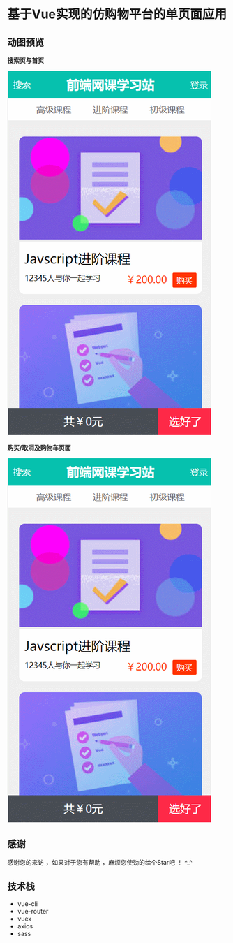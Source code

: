 # 基于Vue实现的仿购物平台的单页面应用

## 动图预览

**搜索页与首页**

![搜索页/首页](./static/img/sousuo.gif)

**购买/取消及购物车页面**

![购买/取消](./static/img/goumai.gif)

## 感谢

感谢您的来访 ，如果对于您有帮助 ，麻烦您使劲的给个Star吧 ！ ^_^

## 技术栈

*  vue-cli
*  vue-router
*  vuex
*  axios
*  sass
